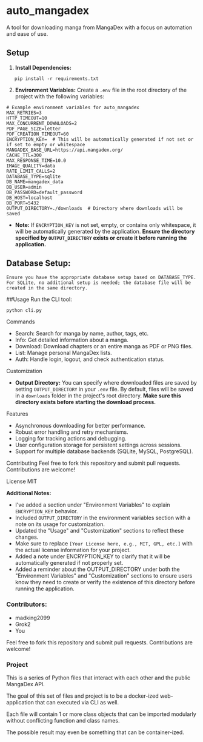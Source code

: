 # auto_mangadex

A tool for downloading manga from MangaDex with a focus on automation and ease of use.

## Setup

1. **Install Dependencies:**
```plaintext
   pip install -r requirements.txt
```

2. **Environment Variables:**
Create a `.env` file in the root directory of the project with the following variables:

```plaintext
# Example environment variables for auto_mangadex
MAX_RETRIES=3
HTTP_TIMEOUT=10
MAX_CONCURRENT_DOWNLOADS=2
PDF_PAGE_SIZE=letter
PDF_CREATION_TIMEOUT=60
ENCRYPTION_KEY=  # This will be automatically generated if not set or if set to empty or whitespace
MANGADEX_BASE_URL=https://api.mangadex.org/
CACHE_TTL=300
MAX_RESPONSE_TIME=10.0
IMAGE_QUALITY=data
RATE_LIMIT_CALLS=2
DATABASE_TYPE=sqlite
DB_NAME=mangadex_data
DB_USER=admin
DB_PASSWORD=default_password
DB_HOST=localhost
DB_PORT=5432
OUTPUT_DIRECTORY=./downloads  # Directory where downloads will be saved
```

- **Note:** If `ENCRYPTION_KEY` is not set, empty, or contains only whitespace, it will be automatically generated by the application. **Ensure the directory specified by `OUTPUT_DIRECTORY` exists or create it before running the application.**


## Database Setup:
    Ensure you have the appropriate database setup based on DATABASE_TYPE. 
    For SQLite, no additional setup is needed; the database file will be created in the same directory.


##Usage
Run the CLI tool:
```sh 
python cli.py
```

Commands

* Search: Search for manga by name, author, tags, etc.
* Info: Get detailed information about a manga.
* Download: Download chapters or an entire manga as PDF or PNG files.
* List: Manage personal MangaDex lists.
* Auth: Handle login, logout, and check authentication status.


Customization

- **Output Directory:** You can specify where downloaded files are saved by setting `OUTPUT_DIRECTORY` in your `.env` file. By default, files will be saved in a `downloads` folder in the project's root directory. **Make sure this directory exists before starting the download process.**


Features

* Asynchronous downloading for better performance.
* Robust error handling and retry mechanisms.
* Logging for tracking actions and debugging.
* User configuration storage for persistent settings across sessions.
* Support for multiple database backends (SQLite, MySQL, PostgreSQL).


Contributing
Feel free to fork this repository and submit pull requests. Contributions are welcome!

License
MIT

**Additional Notes:**
- I've added a section under "Environment Variables" to explain `ENCRYPTION_KEY` behavior.
- Included `OUTPUT_DIRECTORY` in the environment variables section with a note on its usage for customization.
- Updated the "Usage" and "Customization" sections to reflect these changes.
- Make sure to replace `[Your License here, e.g., MIT, GPL, etc.]` with the actual license information for your project.
- Added a note under ENCRYPTION_KEY to clarify that it will be automatically generated if not properly set.
- Added a reminder about the OUTPUT_DIRECTORY under both the "Environment Variables" and "Customization" sections to ensure users know they need to create or verify the existence of this directory before running the application.

### Contributors:
* madking2099
* Grok2
* You

Feel free to fork this repository and submit pull requests. Contributions are welcome!

### Project

This is a series of Python files that interact with each other and the public MangaDex API.

The goal of this set of files and project is to be a docker-ized web-application that can executed via CLI as well.

Each file will contain 1 or more class objects that can be imported modularly without conflicting function and class names.

The possible result may even be something that can be container-ized.
